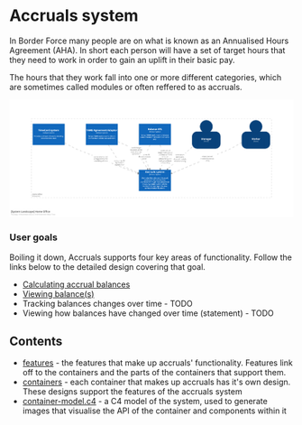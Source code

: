 # Accruals system

In Border Force many people are on what is known as an Annualised Hours Agreement (AHA). In short each person will have a set of target hours that they need to work in order to gain an uplift in their basic pay. 

The hours that they work fall into one or more different categories, which are sometimes called modules or often reffered to as accruals.

![landscape.png](./images/landscape.png)

### User goals
Boiling it down, Accruals supports four key areas of functionality. Follow the links below to the detailed design covering that goal.

- [Calculating accrual balances ](./containers/balance-calculator/orchestration/index.md)
- [Viewing balance(s)](./containers/rest-api/orchestration/calculate-and-display-accrual-summary.md)
- Tracking balances changes over time - TODO
- Viewing how balances have changed over time (statement) - TODO

## Contents

- [features](./features/) - the features that make up accruals' functionality. Features link off to the containers and the parts of the containers that support them. 
- [containers](./containers/) - each container that makes up accruals has it's own design. These designs support the features of the accruals system
- [container-model.c4](./container-model.c4) - a C4 model of the system, used to generate images that visualise the API of the container and components within it

